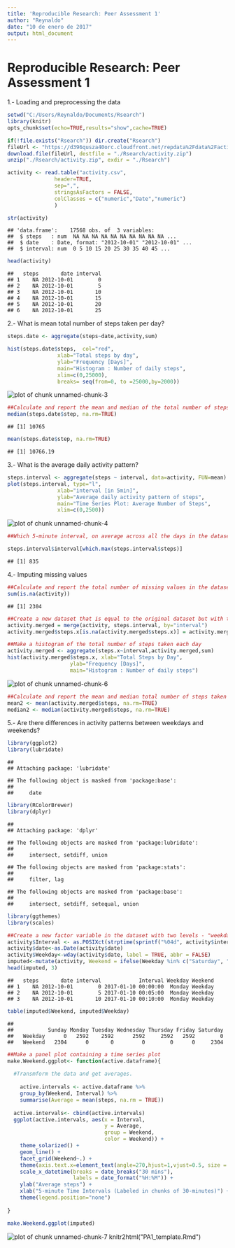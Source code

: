 ```yaml
---
title: 'Reproducible Research: Peer Assessment 1'
author: "Reynaldo"
date: "10 de enero de 2017"
output: html_document
---
```


Reproducible Research: Peer Assessment 1
========================================



1.- Loading and preprocessing the data

```r
setwd("C:/Users/Reynaldo/Documents/Rsearch")
library(knitr)
opts_chunk$set(echo=TRUE,results="show",cache=TRUE)

if(!file.exists("Rsearch")) dir.create("Rsearch")
fileUrl <- "https://d396qusza40orc.cloudfront.net/repdata%2Fdata%2Factivity.zip"
download.file(fileUrl, destfile = "./Rsearch/activity.zip")
unzip("./Rsearch/activity.zip", exdir = "./Rsearch")

activity <- read.table("activity.csv",
               header=TRUE,
               sep=",",
               stringsAsFactors = FALSE,
               colClasses = c("numeric","Date","numeric")
               )

str(activity)
```

```
## 'data.frame':	17568 obs. of  3 variables:
##  $ steps   : num  NA NA NA NA NA NA NA NA NA NA ...
##  $ date    : Date, format: "2012-10-01" "2012-10-01" ...
##  $ interval: num  0 5 10 15 20 25 30 35 40 45 ...
```

```r
head(activity)
```

```
##   steps       date interval
## 1    NA 2012-10-01        0
## 2    NA 2012-10-01        5
## 3    NA 2012-10-01       10
## 4    NA 2012-10-01       15
## 5    NA 2012-10-01       20
## 6    NA 2012-10-01       25
```

2.- What is mean total number of steps taken per day?

```r
steps.date <- aggregate(steps~date,activity,sum)

hist(steps.date$steps, 	col="red",
				xlab="Total steps by day", 
				ylab="Frequency [Days]",
				main="Histogram : Number of daily steps",
				xlim=c(0,25000),
				breaks= seq(from=0, to =25000,by=2000))
```

![plot of chunk unnamed-chunk-3](figure/unnamed-chunk-3-1.png)

```r
##Calculate and report the mean and median of the total number of steps taken per day
median(steps.date$step, na.rm=TRUE)
```

```
## [1] 10765
```

```r
mean(steps.date$step, na.rm=TRUE)
```

```
## [1] 10766.19
```
3.- What is the average daily activity pattern?

```r
steps.interval <- aggregate(steps ~ interval, data=activity, FUN=mean)
plot(steps.interval, type="l",
				xlab="interval [in 5min]", 
				ylab="Average daily activity pattern of steps",  
				main="Time Series Plot: Average Number of Steps",
				xlim=c(0,2500))	
```

![plot of chunk unnamed-chunk-4](figure/unnamed-chunk-4-1.png)

```r
##Which 5-minute interval, on average across all the days in the dataset, contains the maximum number of steps?
```

```r
steps.interval$interval[which.max(steps.interval$steps)]
```

```
## [1] 835
```

4.- Imputing missing values

```r
##Calculate and report the total number of missing values in the dataset
sum(is.na(activity))
```

```
## [1] 2304
```

```r
##Create a new dataset that is equal to the original dataset but with the missing data
activity.merged = merge(activity, steps.interval, by="interval")
activity.merged$steps.x[is.na(activity.merged$steps.x)] = activity.merged$steps.y[is.na(activity.merged$steps.x)]

##Make a histogram of the total number of steps taken each day 
activity.merged <- aggregate(steps.x~interval,activity.merged,sum)
hist(activity.merged$steps.x, xlab="Total Steps by Day", 
					ylab="Frequency [Days]",
					main="Histogram : Number of daily steps")
```

![plot of chunk unnamed-chunk-6](figure/unnamed-chunk-6-1.png)

```r
##Calculate and report the mean and median total number of steps taken per day
mean2 <- mean(activity.merged$steps, na.rm=TRUE)
median2 <- median(activity.merged$steps, na.rm=TRUE)
```
5.- Are there differences in activity patterns between weekdays and weekends?

```r
library(ggplot2)
library(lubridate)
```

```
## 
## Attaching package: 'lubridate'
```

```
## The following object is masked from 'package:base':
## 
##     date
```

```r
library(RColorBrewer)
library(dplyr)
```

```
## 
## Attaching package: 'dplyr'
```

```
## The following objects are masked from 'package:lubridate':
## 
##     intersect, setdiff, union
```

```
## The following objects are masked from 'package:stats':
## 
##     filter, lag
```

```
## The following objects are masked from 'package:base':
## 
##     intersect, setdiff, setequal, union
```

```r
library(ggthemes)
library(scales)

##Create a new factor variable in the dataset with two levels - "weekday" and "weekend"
activity$Interval <- as.POSIXct(strptime(sprintf("%04d", activity$interval), "%H%M")) 
activity$date<-as.Date(activity$date)
activity$Weekday<-wday(activity$date, label = TRUE, abbr = FALSE)
imputed<-mutate(activity, Weekend = ifelse(Weekday %in% c("Saturday", "Sunday"), "Weekend", "Weekday"))
head(imputed, 3)
```

```
##   steps       date interval            Interval Weekday Weekend
## 1    NA 2012-10-01        0 2017-01-10 00:00:00  Monday Weekday
## 2    NA 2012-10-01        5 2017-01-10 00:05:00  Monday Weekday
## 3    NA 2012-10-01       10 2017-01-10 00:10:00  Monday Weekday
```

```r
table(imputed$Weekend, imputed$Weekday)
```

```
##          
##           Sunday Monday Tuesday Wednesday Thursday Friday Saturday
##   Weekday      0   2592    2592      2592     2592   2592        0
##   Weekend   2304      0       0         0        0      0     2304
```

```r
##Make a panel plot containing a time series plot
make.Weekend.ggplot<- function(active.dataframe){
    
  #Transmform the data and get averages.
    
    active.intervals <- active.dataframe %>%
    group_by(Weekend, Interval) %>%
    summarise(Average = mean(steps, na.rm = TRUE))
  
  active.intervals<- cbind(active.intervals)
  ggplot(active.intervals, aes(x = Interval, 
                               y = Average, 
                               group = Weekend, 
                               color = Weekend)) +
    theme_solarized() +
    geom_line() +
    facet_grid(Weekend~.) +
    theme(axis.text.x=element_text(angle=270,hjust=1,vjust=0.5, size = 10)) + 
    scale_x_datetime(breaks = date_breaks("30 mins"),
                     labels = date_format("%H:%M")) +
    ylab("Average steps") + 
    xlab("5-minute Time Intervals (Labeled in chunks of 30-minutes)") +
    theme(legend.position="none")
  
}

make.Weekend.ggplot(imputed)
```

![plot of chunk unnamed-chunk-7](figure/unnamed-chunk-7-1.png)
knitr2html("PA1_template.Rmd")
